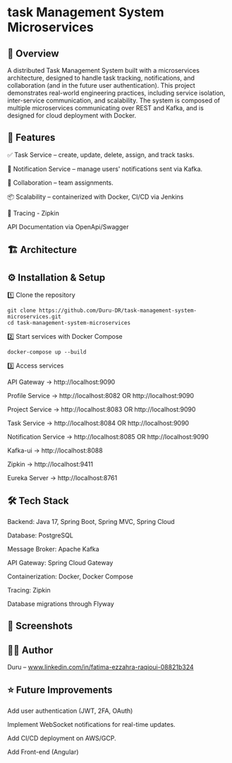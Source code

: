 # task Management System Microservices

## 📌 Overview
A distributed Task Management System built with a microservices architecture, designed to handle task tracking, notifications, and collaboration (and in the future user authentication).
This project demonstrates real-world engineering practices, including service isolation, inter-service communication, and scalability.
The system is composed of multiple microservices communicating over REST and Kafka, and is designed for cloud deployment with Docker.

## 🚀 Features
✅ Task Service – create, update, delete, assign, and track tasks.

🔔 Notification Service –  manage users' notifications sent via Kafka.

🤝 Collaboration – team assignments.

📦 Scalability – containerized with Docker, CI/CD via Jenkins

📝 Tracing - Zipkin

API Documentation via OpenApi/Swagger

## 🏗️ Architecture

    
## ⚙️ Installation & Setup
1️⃣ Clone the repository
```
git clone https://github.com/Duru-DR/task-management-system-microservices.git
cd task-management-system-microservices
```

2️⃣ Start services with Docker Compose
```
docker-compose up --build
```

3️⃣ Access services

API Gateway → http://localhost:9090

Profile Service → http://localhost:8082 OR http://localhost:9090

Project Service → http://localhost:8083 OR http://localhost:9090

Task Service → http://localhost:8084 OR http://localhost:9090

Notification Service → http://localhost:8085 OR http://localhost:9090

Kafka-ui → http://localhost:8088

Zipkin → http://localhost:9411

Eureka Server → http://localhost:8761

## 🛠️ Tech Stack
Backend: Java 17, Spring Boot, Spring MVC, Spring Cloud

Database: PostgreSQL

Message Broker: Apache Kafka

API Gateway: Spring Cloud Gateway

Containerization: Docker, Docker Compose

Tracing: Zipkin

Database migrations through Flyway

## 📸 Screenshots

## 🧑‍💻 Author
Duru – www.linkedin.com/in/fatima-ezzahra-raqioui-08821b324

## ⭐ Future Improvements
Add user authentication (JWT, 2FA, OAuth)

Implement WebSocket notifications for real-time updates.

Add CI/CD deployment on AWS/GCP.

Add Front-end (Angular)

